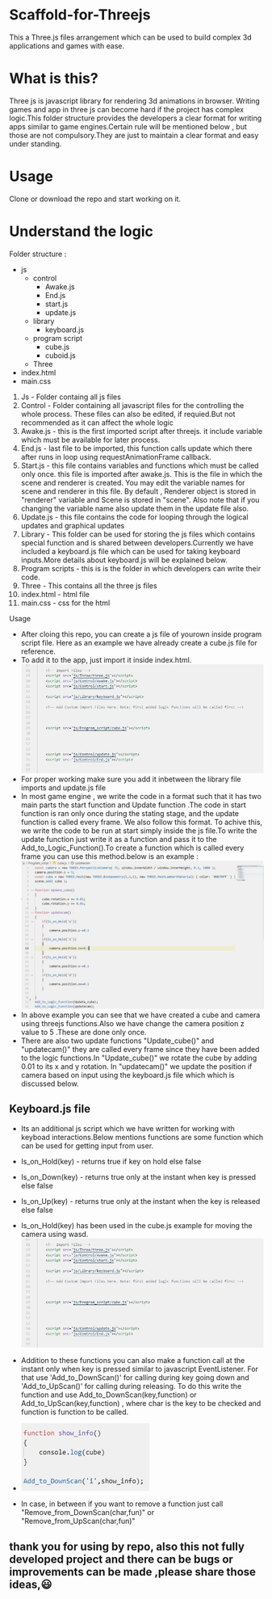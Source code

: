 # Scaffold-for-Threejs
This a Three.js files arrangement which can be used to build complex 3d applications and games with ease.

# What is this?

Three js is javascript library for rendering 3d animations in browser. Writing games and app in three js can become hard if the project has complex logic.This folder structure provides the developers a clear format for writing apps similar to game engines.Certain rule will be mentioned below , but those are not compulsory.They are just to maintain a clear format and easy under standing.

# Usage
Clone or download the repo and start working on it.

# Understand the logic
Folder structure :
- js
  - control
    - Awake.js
    - End.js
    - start.js
    - update.js
  - library
    - keyboard.js 
  - program script
    - cube.js
    - cuboid.js
  - Three
- index.html
- main.css

1. Js - Folder containg all js files
2. Control - Folder containing all javascript files for the controlling the whole process. These files can also be edited, if requied.But not recommended as it can affect the whole logic
3.  Awake.js - this is the first imported script after threejs. it include variable which must be available for later process.
4.  End.js - last file to be imported, this function calls update which there after runs in loop using requestAnimationFrame callback.
5.  Start.js - this file contains variables and functions which must be called only once. this file is imported after awake.js. This is the file in which the scene and renderer is created. You may edit the variable names for scene and renderer in this file. By default , Renderer object is stored in "renderer" variable and Scene is stored in "scene". Also note that if you changing the variable name also update them in the update file also.
6.  Update.js - this file contains the code for looping through the logical updates and graphical updates
7.  Library - This folder can be used for storing the js files which contains special function and is shared between developers.Currently we have included a keyboard.js file which can be used for taking keyboard inputs.More details about keyboard.js will be explained below.
8.  Program scripts - this is is the folder in which developers can write their code.
9.  Three - This contains all the three js files
10.  index.html - html file
11.  main.css - css for the html

Usage
- After cloing this repo, you can create a js file of yourown inside program script file. Here as an example we have already create a cube.js file for reference.
- To add it to the app, just import it inside index.html.
![usageimg2.JPG](https://raw.githubusercontent.com/SachinDas246/Scaffold-for-Threejs/main/tutorial%20files/usageimg2.JPG)
- For proper working make sure you add it inbetween the library file imports and update.js file
- In most game engine , we write the code in a format such that it has two main parts the start function and Update function .The code in start function is ran only once during the stating stage, and the update function is called every frame. We also follow this format. To achive this, we write the code to be run at start simply inside the js file.To write the update function just write it as a function and pass it to the Add_to_Logic_Function(<Update function name>).To create a function which is called every frame you can use this method.below is an example :
![usageimg1.JPG](https://raw.githubusercontent.com/SachinDas246/Scaffold-for-Threejs/main/tutorial%20files/usageimg1.JPG)
 - In above example you can see that we have created a cube and camera using threejs functions.Also we have change the camera position z value to 5 .These are done only once.
 - There are also two update functions "Update_cube()" and "updatecam()" they are called every frame since they have been added to the logic functions.In "Update_cube()" we rotate the cube by adding 0.01 to its x and y rotation. In "updatecam()" we update the position if camera based on input using the keyboard.js file which which is discussed below.

## Keyboard.js file
- Its an additional js script which we have written for working with keyboad interactions.Below mentions functions are some function which can be used for getting input from user.
- Is_on_Hold(key) - returns true if key on hold else false
- Is_on_Down(key) - returns true only at the instant when key is pressed else false
- Is_on_Up(key) - returns true only at the instant when the key is released else false
- Is_on_Hold(key) has been used in the cube.js example for moving the camera using wasd.
![usageimg2.JPG](https://raw.githubusercontent.com/SachinDas246/Scaffold-for-Threejs/main/tutorial%20files/usageimg2.JPG)

- Addition to these functions you can also make a function call at the instant only when key is pressed similar to javascript EventListener. For that use 'Add_to_DownScan()' for calling during key going down and  'Add_to_UpScan()' for calling during releasing. To do this write the function and use Add_to_DownScan(key,function) or Add_to_UpScan(key,function) , where char is the key to be checked and function is function to be called.
- ![usageimg3.JPG](https://raw.githubusercontent.com/SachinDas246/Scaffold-for-Threejs/main/tutorial%20files/usageimg3.JPG)
- In case,  in between if you want to remove a function just call "Remove_from_DownScan(char,fun)" or "Remove_from_UpScan(char,fun)"

thank you for using by repo, also this not fully developed project and there can be bugs or improvements can be made ,please share those ideas,😃
- 
